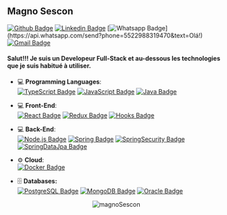 ## Magno Sescon

[![Github Badge](https://img.shields.io/badge/-Github-000?style=flat-square&logo=Github&logoColor=white&link=https://github.com/MrSescon)](https://github.com/MrSescon)
[![Linkedin Badge](https://img.shields.io/badge/-LinkedIn-blue?style=flat-square&logo=Linkedin&logoColor=white&link=https://www.linkedin.com/in/magno-sescon-168141115/)](https://www.linkedin.com/in/magno-sescon-168141115)
[![Whatsapp Badge](https://img.shields.io/badge/-Whatsapp-4CA143?style=flat-square&labelColor=4CA143&logo=whatsapp&logoColor=white&link=https://api.whatsapp.com/send?phone=5522988319470&text=Olá!)](https://api.whatsapp.com/send?phone=5522988319470&text=Olá!)
[![Gmail Badge](https://img.shields.io/badge/-Gmail-c14438?style=flat-square&logo=Gmail&logoColor=white&link=mailto:magnosescon@gmail.com)](mailto:magnosescon@gmail.com)

#### Salut!!! Je suis un Developeur Full-Stack et au-dessous les technologies que je suis habitué à utiliser. 

- 💻 <b>Programming Languages</b>: 
    </br>
  <a href="https://www.typescriptlang.org/"> ![TypeScript Badge](https://img.shields.io/badge/-TypeScript-black?style=flat&logo=typescript&logoColor=blue)<a/>
  <a href="https://www.javascript.com/"> ![JavaScript Badge](https://img.shields.io/badge/-JavaScript-black?style=flat&logo=javascript&logoColor=yellow)<a/>
  <a href="https://docs.oracle.com/javase/8/docs/technotes/guides/language/index.html"> ![Java Badge](https://img.shields.io/badge/-Java-black?style=flat&logo=java&logoColor=c21325)<a/>
    
- 💻 <b>Front-End</b>: 
    </br>
  <a href="https://pt-br.reactjs.org//"> ![React Badge](https://img.shields.io/badge/-React-black?style=black&logo=react&logoColor=61DAFB)<a/> 
  <a href="https://redux.js.org/"> ![Redux Badge](https://img.shields.io/badge/-Redux-black?&style=flat&logo=redux&logoColor=4C35E3)<a/>
  <a href="https://pt-br.reactjs.org/docs/hooks-intro.html"> ![Hooks Badge](https://img.shields.io/badge/-Hooks-black?&style=flat&logo=react&logoColor=61DAFB)<a/>
    
- 💻 <b>Back-End</b>: 
    </br>
  <a href="https://nodejs.org/en/">![Node.js Badge](https://img.shields.io/badge/-Node.js-black?style=flat&logo=node.js&logoColor=339933)<a/>
  <a href="https://spring.io/projects/spring-boot">![Spring Badge](https://img.shields.io/badge/-SpringBoot-black?style=flat&logo=spring&logoColor=339933)<a/>
  <a href="https://spring.io/projects/spring-security">![SpringSecurity Badge](https://img.shields.io/badge/-SpringSecurity-black?style=flat&logo=spring&logoColor=339933)<a/>
  <a href="https://spring.io/projects/spring-data-jpa">![SpringDataJpa Badge](https://img.shields.io/badge/-SpringDataJpa-black?style=flat&logo=spring&logoColor=339933)<a/>
    
<!-- - 💻 <b>Mobile</b>:
    </br>
  <a href="https://reactnative.dev///"> ![React Native Badge](https://img.shields.io/badge/-React_Native-black?&style=flat&logo=react&logoColor=61DAFB)<a/>
  <a href="https://expo.io/"> ![Expo Badge](https://img.shields.io/badge/-Expo-black?&style=flat&logo=expo&logoColor=4C35E3)<a/>
  <a href="https://redux.js.org/"> ![Redux Badge](https://img.shields.io/badge/-Redux-black?&style=flat&logo=redux&logoColor=61DAFB)<a/> -->
    
- :gear: <b>Cloud</b>: 
    </br>
  <a href="https://www.docker.com/"> ![Docker Badge](https://img.shields.io/badge/-Docker-black?style=flat&logo=docker&logoColor=blue)<a/>
    
- 🗄️ <b>Databases:</b>
    </br>
  <a href="https://www.postgresql.org/"> ![PostgreSQL Badge](https://img.shields.io/badge/-PostgresQL-black?style=flat&logo=postgresql&logoColor=blue)<a/>
  <a href="https://www.mongodb.com/"> ![MongoDB Badge](https://img.shields.io/badge/-MongoDB-black?style=flat&logo=mongodb&logoColor=339933)<a/>
  <a href="https://www.microsoft.com/pt-br/sql-server/sql-server-downloads"> ![Oracle Badge](https://img.shields.io/badge/-Oracle11g-black?style=flat&logo=oracle&logoColor=c21325)<a/>
      
<p align="center">
  <img src="https://github-readme-stats.vercel.app/api?username=MrSescon&theme=default&show_icons=true&hide=issues&hide_border=true" alt="magnoSescon" />
</p>
